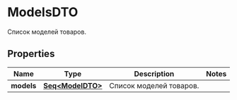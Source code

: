

# ModelsDTO

Список моделей товаров.

## Properties

Name | Type | Description | Notes
------------ | ------------- | ------------- | -------------
**models** | [**Seq&lt;ModelDTO&gt;**](ModelDTO.md) | Список моделей товаров. | 



